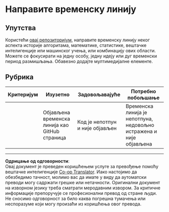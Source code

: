 <!--
CO_OP_TRANSLATOR_METADATA:
{
  "original_hash": "eb6e4d5afd1b21a57d2b9e6d0aac3969",
  "translation_date": "2025-09-05T12:55:44+00:00",
  "source_file": "1-Introduction/2-history-of-ML/assignment.md",
  "language_code": "sr"
}
-->
# Направите временску линију

## Упутства

Користећи [овај репозиторијум](https://github.com/Digital-Humanities-Toolkit/timeline-builder), направите временску линију неког аспекта историје алгоритама, математике, статистике, вештачке интелигенције или машинског учења, или комбинацију ових области. Можете се фокусирати на једну особу, једну идеју или дуг временски период размишљања. Обавезно додајте мултимедијалне елементе.

## Рубрика

| Критеријум | Изузетно                                         | Задовољавајуће                          | Потребно побољшање                                               |
| ---------- | ------------------------------------------------ | --------------------------------------- | ---------------------------------------------------------------- |
|            | Објављена временска линија као GitHub страница   | Код је непотпун и није објављен         | Временска линија је непотпуна, недовољно истражена и није објављена |

---

**Одрицање од одговорности**:  
Овај документ је преведен коришћењем услуге за превођење помоћу вештачке интелигенције [Co-op Translator](https://github.com/Azure/co-op-translator). Иако настојимо да обезбедимо тачност, молимо вас да имате у виду да аутоматски преводи могу садржати грешке или нетачности. Оригинални документ на изворном језику треба сматрати меродавним извором. За критичне информације препоручује се професионални превод од стране људи. Не сносимо одговорност за било каква погрешна тумачења или неспоразуме који могу произаћи из коришћења овог превода.